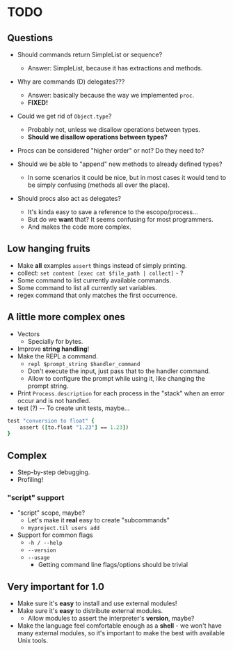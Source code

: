 # TODO

## Questions

* Should commands return SimpleList or sequence?
    * Answer: SimpleList, because it has extractions and methods.

* Why are commands (D) delegates???
    * Answer: basically because the way we implemented `proc`.
    * **FIXED!**

* Could we get rid of `Object.type`?
    * Probably not, unless we disallow operations between types.
    * **Should we disallow operations between types?**
* Procs can be considered "higher order" or not? Do they need to?
* Should we be able to "append" new methods to already defined types?
    * In some scenarios it could be nice, but in most cases it would tend
      to be simply confusing (methods all over the place).
* Should procs also act as delegates?
    * It's kinda easy to save a reference to the escopo/process...
    * But do we **want** that? It seems confusing for most programmers.
    * And makes the code more complex.

## Low hanging fruits

* Make **all** examples `assert` things instead of simply printing.
* collect: `set content [exec cat $file_path | collect]` - ?
* Some command to list currently available commands.
* Some command to list all currently set variables.
* regex command that only matches the first occurrence.

## A little more complex ones

* Vectors
    * Specially for bytes.
* Improve **string handling**!
* Make the REPL a command.
    * `repl $prompt_string $handler_command`
    * Don't execute the input, just pass that to the handler command.
    * Allow to configure the prompt while using it, like changing the
      prompt string.
* Print `Process.description` for each process in the "stack" when an
  error occur and is not handled.
* test (?) -- To create unit tests, maybe...

```tcl
test "conversion to float" {
    assert ([to.float "1.23"] == 1.23])
}
```

## Complex

* Step-by-step debugging.
* Profiling!

### "script" support

* "script" scope, maybe?
    * Let's make it **real** easy to create "subcommands"
    * `myproject.til users add`
* Support for common flags
    * `-h / --help`
    * `--version`
    * `--usage`
        * Getting command line flags/options should be trivial

## Very important for 1.0

* Make sure it's **easy** to install and use external modules!
* Make sure it's **easy** to distribute external modules.
    * Allow modules to assert the interpreter's **version**, maybe?
* Make the language feel comfortable enough as a **shell** - we won't have
  many external modules, so it's important to make the best with available
  Unix tools.
